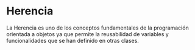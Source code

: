 # Herencia
La Herencia es uno de los conceptos fundamentales de la programación orientada a objetos ya que permite la reusabilidad de variables y funcionalidades que se han definido en otras clases.
